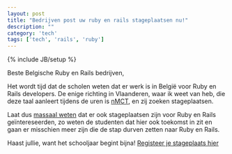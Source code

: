 ```yaml
---
layout: post
title: "Bedrijven post uw ruby en rails stageplaatsen nu!"
description: ""
category: 'tech'
tags: ['tech', 'rails', 'ruby']
---
```

{% include JB/setup %}

Beste Belgische Ruby en Rails bedrijven,

Het wordt tijd dat de scholen weten dat er werk is in België voor Ruby en Rails developers.
De enige richting in Vlaanderen, waar ik weet van heb, die deze taal aanleert tijdens de uren is [nMCT](http://www.nmct.be/), en zij zoeken stageplaatsen.

Laat dus [massaal weten](http://www.howest.be/stage/) dat er ook stageplaatsen zijn voor Ruby en Rails geïntereseerden, zo weten de studenten dat hier ook toekomst in zit en gaan er misschien meer zijn die de stap durven zetten naar Ruby en Rails.

Haast jullie, want het schooljaar begint bijna!
[Registeer je stageplaats hier](http://www.howest.be/stage/)
